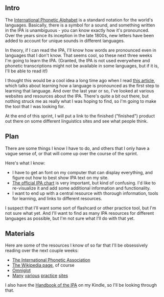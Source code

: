 ## Intro
The [International Phonetic Alphabet](http://www.langsci.ucl.ac.uk/ipa/) is a standard notation for the world's languages. Basically, there is a symbol for a sound, and something written in the IPA is unambiguous - you can know exactly how it's pronounced. Over the years since its inception in the late 1800s, new letters have been added to account for unique sounds in different languages.

In theory, if I can read the IPA, I'll know how words are pronounced even in languages that I don't know. That seems cool, so these next three weeks I'm going to learn the IPA. (Granted, the IPA is not used everywhere and phonetic transcriptions might not be available in some languages, but if it is, I'll be able to read it!)

I thought this would be a cool idea a long time ago when I read [this article](http://lifehacker.com/5903288/i-learned-to-speak-four-languages-in-a-few-years-heres-how), which talks about learning how a language is pronounced as the first step to learning that language. And over the last year or so, I've looked at various websites and resources about the IPA. There's quite a bit out there, but nothing struck me as really what I was hoping to find, so I'm going to make the tool that I was looking for.

At the end of this sprint, I will put a link to the finished ("finished") product out there on some different linguistics sites and see what people think.

## Plan
There are some things I know I have to do, and others that I only have a vague sense of, or that will come up over the course of the sprint.

Here's what I know:

- I have to get an font on my computer that can display everything, and figure out how to best show IPA text on my site.
- [The official IPA chart](http://www.langsci.ucl.ac.uk/ipa/IPA_chart_(C)2005.pdf) is very important, but kind of confusing. I'd like to re-visualize it and add some additional information and functionality.
- I want to end up with a central resource with thorough information, tools for learning, and links to different resources.

I suspect that I'll want some sort of flashcard or other practice tool, but I'm not sure what yet. And I'll want to find as many IPA resources for different languages as possible, but I'm not sure what I'll do with that yet.

## Materials
Here are some of the resources I know of so far that I'll be obsessively reading over the next couple weeks:

- [The International Phonetic Association](http://www.langsci.ucl.ac.uk/ipa/)
- [The Wikipedia page](http://en.wikipedia.org/wiki/International_Phonetic_Alphabet), of course
- [Omniglot](http://www.omniglot.com/writing/ipa.htm)
- [Many](http://linguistics.berkeley.edu/~kjohnson/English_Phonetics/) [various](https://teaching.ncl.ac.uk/ipa/practical-exercises.html) [practice](http://cla.calpoly.edu/~jrubba/phon/weeklypractice.html) [sites](http://www.ipatrainer.com/user/site/?language=)

I also have the [Handbook of the IPA](http://www.langsci.ucl.ac.uk/ipa/handbook.html) on my Kindle, so I'll be looking through that.